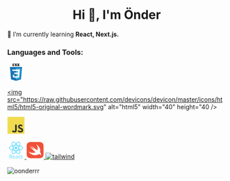 <h1 align="center">Hi 👋, I'm Önder</h1>

🌱 I’m currently learning **React, Next.js.**

<h3 align="left">Languages and Tools:</h3>
<p align="left">
  
  <a 
    href="https://www.w3schools.com/css/" 
    target="_blank" rel="noreferrer"> 
    <img 
      src="https://raw.githubusercontent.com/devicons/devicon/master/icons/css3/css3-original-wordmark.svg" 
      alt="css3" width="40" height="40"
      />
  </a>
  
  <a
    href="https://www.w3.org/html/" 
    target="_blank" rel="noreferrer"> 
    <img 
      src="https://raw.githubusercontent.com/devicons/devicon/master/icons/html5/html5-original-wordmark.svg" 
      alt="html5" width="40" height="40
      />
  </a>
  
  <a
    href="https://developer.mozilla.org/en-US/docs/Web/JavaScript" 
    target="_blank" rel="noreferrer">
    <img src="https://raw.githubusercontent.com/devicons/devicon/master/icons/javascript/javascript-original.svg" 
      alt="javascript" width="40" height="40"/>
  </a>
  
  <a href="https://reactjs.org/" target="_blank" rel="noreferrer"> 
      <img src="https://raw.githubusercontent.com/devicons/devicon/master/icons/react/react-original-wordmark.svg" 
        alt="react" width="40" height="40"/> 
  </a>
  
  <a href="https://developer.apple.com/swift/" target="_blank" rel="noreferrer">
    <img src="https://raw.githubusercontent.com/devicons/devicon/master/icons/swift/swift-original.svg" 
      alt="swift" width="40" height="40"/>
  </a>
      
  <a href="https://tailwindcss.com/" target="_blank" rel="noreferrer">
    <img src="https://www.vectorlogo.zone/logos/tailwindcss/tailwindcss-icon.svg" 
      alt="tailwind" width="40" height="40"/>
  </a>  
</p>

<p><img align="center" src="https://github-readme-stats.vercel.app/api/top-langs?username=oonderrr&show_icons=true&locale=en&layout=compact" alt="oonderrr" /></p>

